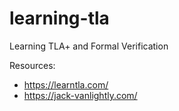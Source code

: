 # learning-tla
Learning TLA+ and Formal Verification

Resources:
- https://learntla.com/
- https://jack-vanlightly.com/
